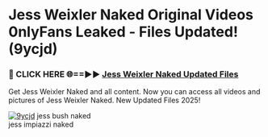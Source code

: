 # Jess Weixler Naked Original Videos 0nlyFans Leaked - Files Updated! (9ycjd)

<h3>🔴 CLICK HERE 🌐==►► <a href="https://tinyurl.com/yckcrads" rel="nofollow">Jess Weixler Naked Updated Files</a></h3>

Get Jess Weixler Naked and all content. Now you can access all videos and pictures of Jess Weixler Naked. New Updated Files 2025!

[![9ycjd](https://i.imgur.com/hpKpOFt.gif)](https://tinyurl.com/yckcrads)
jess bush naked<br>
jess impiazzi naked